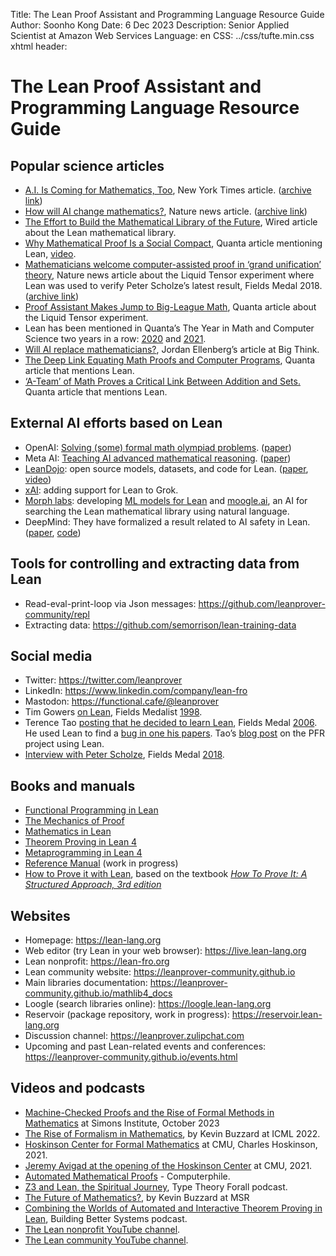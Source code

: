 Title:   The Lean Proof Assistant and Programming Language Resource Guide
Author:  Soonho Kong
Date:    6 Dec 2023
Description: Senior Applied Scientist at Amazon Web Services
Language: en
CSS: ../css/tufte.min.css
xhtml header: <script async src="https://www.googletagmanager.com/gtag/js?id=UA-38178018-3"></script><script>window.dataLayer = window.dataLayer || []; function gtag(){dataLayer.push(arguments);} gtag('js', new Date()); gtag('config', 'UA-38178018-3');</script>

# The Lean Proof Assistant and Programming Language Resource Guide

## Popular science articles

* [A.I. Is Coming for Mathematics, Too](https://www.nytimes.com/2023/07/02/science/ai-mathematics-machine-learning.html), New York Times article. ([archive link](https://archive.ph/32fpQ))
* [How will AI change mathematics?](https://www.nature.com/articles/d41586-023-00487-2), Nature news article. ([archive link](https://archive.ph/GmP3h)) 
* [The Effort to Build the Mathematical Library of the Future](https://www.wired.com/story/the-effort-to-build-the-mathematical-library-of-the-future/), Wired article about the Lean mathematical library.
* [Why Mathematical Proof Is a Social Compact](https://www.quantamagazine.org/why-mathematical-proof-is-a-social-compact-20230831/), Quanta article mentioning Lean, [video](https://www.youtube.com/watch?v=3l1RMiGeTfU).
* [Mathematicians welcome computer-assisted proof in ‘grand unification’ theory](https://www.nature.com/articles/d41586-021-01627-2), Nature news article about the Liquid Tensor experiment where Lean was used to verify Peter Scholze’s latest result, Fields Medal 2018. ([archive link](https://archive.ph/OeilP))
* [Proof Assistant Makes Jump to Big-League Math](https://www.quantamagazine.org/lean-computer-program-confirms-peter-scholze-proof-20210728/), Quanta article about the Liquid Tensor experiment.
* Lean has been mentioned in Quanta’s The Year in Math and Computer Science two years in a row: [2020](https://www.quantamagazine.org/the-year-in-math-and-computer-science-20201223/) and [2021](https://www.quantamagazine.org/the-year-in-math-and-computer-science-20211223/).
* [Will AI replace mathematicians?](https://bigthink.com/the-future/artificial-intelligence-replace-mathematicians/), Jordan Ellenberg’s article at Big Think.
* [The Deep Link Equating Math Proofs and Computer Programs](https://www.quantamagazine.org/the-deep-link-equating-math-proofs-and-computer-programs-20231011/), Quanta article that mentions Lean.
* [‘A-Team’ of Math Proves a Critical Link Between Addition and Sets.](https://www.quantamagazine.org/a-team-of-math-proves-a-critical-link-between-addition-and-sets-20231206/) Quanta article that mentions Lean.

##  External AI efforts based on Lean

* OpenAI: [Solving (some) formal math olympiad problems](https://openai.com/research/formal-math). ([paper](https://arxiv.org/abs/2202.01344))
* Meta AI: [Teaching AI advanced mathematical reasoning](https://ai.meta.com/blog/ai-math-theorem-proving/). ([paper](https://arxiv.org/abs/2205.11491))
* [LeanDojo](https://leandojo.org/): open source models, datasets, and code for Lean. ([paper](https://arxiv.org/abs/2306.15626), [video](https://www.youtube.com/watch?v=u-pkmdkQoMU))
* [xAI](https://x.ai/): adding support for Lean to Grok.
* [Morph labs](https://morph.so/): developing [ML models for Lean](https://morph.so/blog/the-personal-ai-proof-engineer/) and [moogle.ai](http://moogle.ai/), an AI for searching the Lean mathematical library using natural language.
* DeepMind: They have formalized a result related to AI safety in Lean. ([paper](https://arxiv.org/abs/2311.14125), [code](https://github.com/google-deepmind/debate))

## Tools for controlling and extracting data from Lean

* Read-eval-print-loop via Json messages: <https://github.com/leanprover-community/repl>
* Extracting data: <https://github.com/semorrison/lean-training-data>

## Social media

* Twitter: <https://twitter.com/leanprover>
* LinkedIn: <https://www.linkedin.com/company/lean-fro>
* Mastodon: <https://functional.cafe/@leanprover>
* Tim Gowers [on Lean](https://twitter.com/wtgowers/status/1536275189339660288?lang=en), Fields Medalist [1998](https://en.wikipedia.org/wiki/Timothy_Gowers).
* Terence Tao [posting that he decided to learn Lean](https://mathstodon.xyz/@tao/111206761117553482), Fields Medal [2006](https://en.wikipedia.org/wiki/Terence_Tao). He used Lean to find a [bug in one his papers](https://mathstodon.xyz/@tao/111287749336059662). Tao’s [blog post](https://terrytao.wordpress.com/2023/11/18/formalizing-the-proof-of-pfr-in-lean4-using-blueprint-a-short-tour/) on the PFR project using Lean.
* [Interview with Peter Scholze](https://xenaproject.wordpress.com/2021/06/05/half-a-year-of-the-liquid-tensor-experiment-amazing-developments/), Fields Medal [2018](https://en.wikipedia.org/wiki/Peter_Scholze).

## Books and manuals

* [Functional Programming in Lean](https://lean-lang.org/functional_programming_in_lean/)
* [The Mechanics of Proof](https://hrmacbeth.github.io/math2001/)
* [Mathematics in Lean](https://leanprover-community.github.io/mathematics_in_lean/index.html)
* [Theorem Proving in Lean 4](https://lean-lang.org/theorem_proving_in_lean4/)
* [Metaprogramming in Lean 4](https://github.com/leanprover-community/lean4-metaprogramming-book)
* [Reference Manual](https://lean-lang.org/lean4/doc/) (work in progress)
* [How to Prove it with Lean](https://djvelleman.github.io/HTPIwL/), based on the textbook [*How To Prove It: A Structured Approach, 3rd edition*](https://www.amazon.com/How-Prove-Structured-Daniel-Velleman/dp/1108439535/)

## Websites

* Homepage: <https://lean-lang.org>
* Web editor (try Lean in your web browser): <https://live.lean-lang.org>
* Lean nonprofit: <https://lean-fro.org>
* Lean community website: <https://leanprover-community.github.io>
* Main libraries documentation: <https://leanprover-community.github.io/mathlib4_docs>
* Loogle (search libraries online): <https://loogle.lean-lang.org>
* Reservoir (package repository, work in progress): <https://reservoir.lean-lang.org>
* Discussion channel: <https://leanprover.zulipchat.com>
* Upcoming and past Lean-related events and conferences: <https://leanprover-community.github.io/events.html>

## Videos and podcasts

* [Machine-Checked Proofs and the Rise of Formal Methods in Mathematics](https://www.youtube.com/watch?v=ekYeqvMcaWQ&list=PLgKuh-lKre11Hkeo5UnqhYZzY35Y70z5y) at Simons Institute, October 2023
* [The Rise of Formalism in Mathematics](https://www.youtube.com/watch?v=SEID4XYFN7o), by Kevin Buzzard at ICML 2022.
* [Hoskinson Center for Formal Mathematics](https://www.youtube.com/watch?v=3snIzhjqsk0&t=501s) at CMU, Charles Hoskinson, 2021.
* [Jeremy Avigad at the opening of the Hoskinson Center](https://www.youtube.com/watch?v=tbz6cdnFyPc) at CMU, 2021.
* [Automated Mathematical Proofs](https://www.youtube.com/watch?v=prYaTrZUces) - Computerphile.
* [Z3 and Lean, the Spiritual Journey](https://www.typetheoryforall.com/2023/09/09/33-Leo-de-Moura.html), Type Theory Forall podcast. 
* [The Future of Mathematics?](https://www.youtube.com/watch?v=Dp-mQ3HxgDE), by Kevin Buzzard at MSR
* [Combining the Worlds of Automated and Interactive Theorem Proving in Lean](https://building-better-systems.simplecast.com/episodes/14-leo-de-moura-combining-the-worlds-of-automated-and-interactive-theorem-proving-in-lean), Building Better Systems podcast.
* [The Lean nonprofit YouTube channel](https://www.youtube.com/@LeanFRO-ch3kd).
* [The Lean community YouTube channel](https://www.youtube.com/@leanprovercommunity5485/videos).
